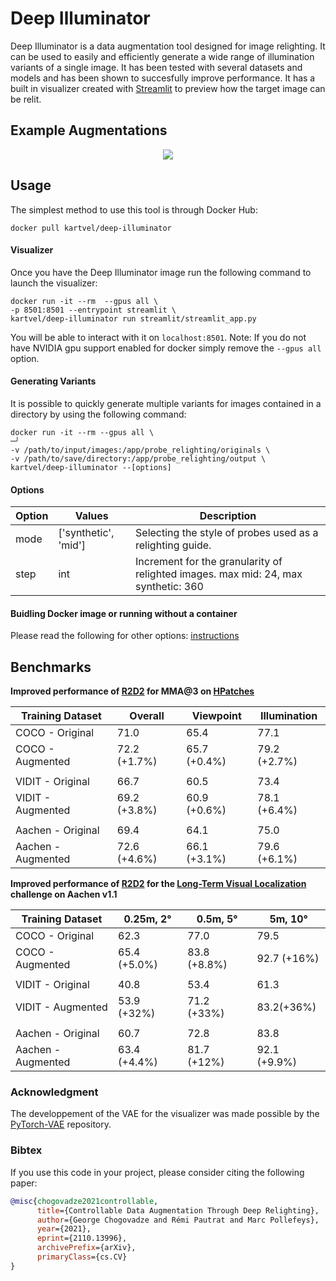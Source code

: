 # Deep Illuminator 

Deep Illuminator is a data augmentation tool designed for image relighting. It can be used to easily and efficiently generate a wide range of illumination variants of a single image. It has been tested with several datasets and models and has been shown to succesfully improve performance. 
It has a built in visualizer created with [Streamlit](https://github.com/streamlit/streamlit) to preview how the target image can be relit. 

## Example Augmentations
<p align="center">
  <img src=./assets/combined.gif>
</p>

## Usage
The simplest method to use this tool is through Docker Hub:

```
docker pull kartvel/deep-illuminator
```
#### Visualizer
Once you have the Deep Illuminator image run the following command to launch the visualizer: 

```
docker run -it --rm  --gpus all \
-p 8501:8501 --entrypoint streamlit \ 
kartvel/deep-illuminator run streamlit/streamlit_app.py
```
You will be able to interact with it on `localhost:8501`. 
Note: If you do not have NVIDIA gpu support enabled for docker simply remove the `--gpus all` option.

#### Generating Variants
It is possible to quickly generate multiple variants for images contained in a directory by using the following command:
```
docker run -it --rm --gpus all \                                                                                               ─╯
-v /path/to/input/images:/app/probe_relighting/originals \
-v /path/to/save/directory:/app/probe_relighting/output \
kartvel/deep-illuminator --[options]
```

#### Options

| Option  | Values |  Description  |  
| ------------- | ------------- | ------------- |
| mode   | ['synthetic', 'mid'] | Selecting the style of probes used as a relighting guide.| 
| step   | int | Increment for the granularity of relighted images. max mid: 24, max synthetic: 360| 

#### Buidling Docker image or running without a container
Please read the following for other options: [instructions](app/)
## Benchmarks
**Improved performance of [R2D2](https://github.com/naver/r2d2) for MMA@3 on [HPatches](https://hpatches.github.io)**

| Training Dataset  | Overall | Viewpoint  | Illumination | 
| ------------- | ------------- | ------------- | ------------- |
| COCO - Original   | 71.0 | 65.4  | 77.1  |
| COCO - Augmented  | 72.2 (+1.7%)  |  65.7 (+0.4%)  | 79.2 (+2.7%) |
| |  | | |
| VIDIT - Original   | 66.7 | 60.5  | 73.4   |
| VIDIT - Augmented  |  69.2 (+3.8%) |  60.9 (+0.6%)  | 78.1 (+6.4%)  |
| |  | | |
| Aachen - Original   | 69.4 | 64.1  | 75.0   |
| Aachen - Augmented  |  72.6 (+4.6%) |  66.1 (+3.1%) | 79.6 (+6.1%) |


**Improved performance of [R2D2](https://github.com/naver/r2d2) for the [Long-Term Visual Localization](https://www.visuallocalization.net) challenge on Aachen v1.1**

| Training Dataset  | 0.25m, 2° |  0.5m, 5°  | 5m, 10° | 
| ------------- | ------------- | ------------- | ------------- |
| COCO - Original   | 62.3 | 77.0  | 79.5  |
| COCO - Augmented  | 65.4 (+5.0%)  |  83.8 (+8.8%)  | 92.7 (+16%)  |
| |  | | |
| VIDIT - Original   | 40.8 | 53.4  | 61.3  |
| VIDIT - Augmented  |   53.9 (+32%) |  71.2 (+33%) | 83.2(+36%)  |
| |  | | |
| Aachen - Original   | 60.7 | 72.8  | 83.8   |
| Aachen - Augmented  |  63.4 (+4.4%) |  81.7 (+12%) | 92.1 (+9.9%) |


### Acknowledgment

The developpement of the VAE for the visualizer was made possible by the [PyTorch-VAE](https://github.com/AntixK/PyTorch-VAE) repository. 


### Bibtex

If you use this code in your project, please consider citing the following paper:

```bibtex
@misc{chogovadze2021controllable,
      title={Controllable Data Augmentation Through Deep Relighting}, 
      author={George Chogovadze and Rémi Pautrat and Marc Pollefeys},
      year={2021},
      eprint={2110.13996},
      archivePrefix={arXiv},
      primaryClass={cs.CV}
}
```
